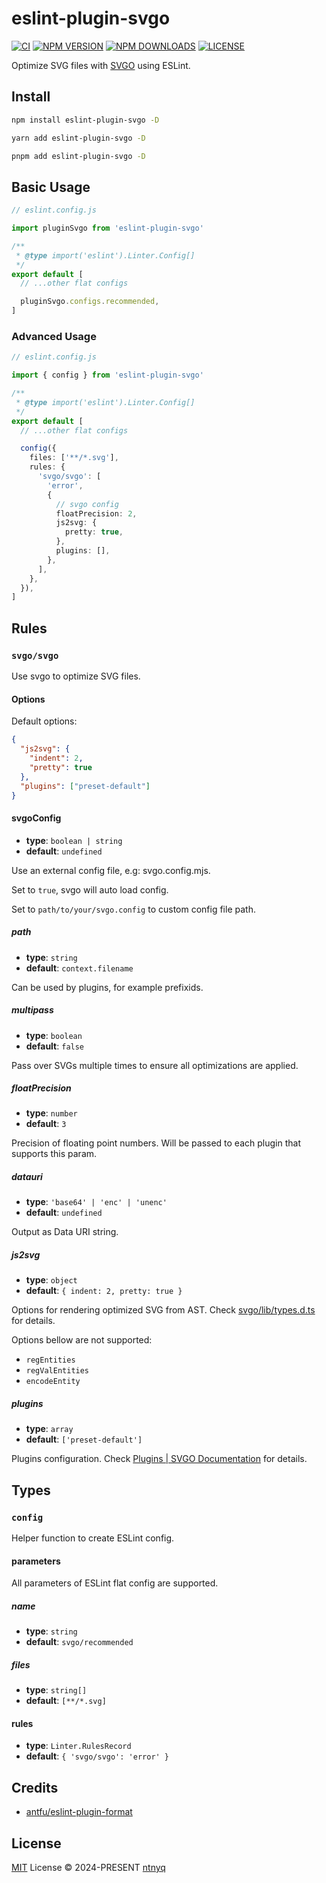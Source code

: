 # eslint-plugin-svgo

[![CI](https://github.com/ntnyq/eslint-plugin-svgo/workflows/CI/badge.svg)](https://github.com/ntnyq/eslint-plugin-svgo/actions)
[![NPM VERSION](https://img.shields.io/npm/v/eslint-plugin-svgo.svg)](https://www.npmjs.com/package/eslint-plugin-svgo)
[![NPM DOWNLOADS](https://img.shields.io/npm/dy/eslint-plugin-svgo.svg)](https://www.npmjs.com/package/eslint-plugin-svgo)
[![LICENSE](https://img.shields.io/github/license/ntnyq/eslint-plugin-svgo.svg)](https://github.com/ntnyq/eslint-plugin-svgo/blob/main/LICENSE)

Optimize SVG files with [SVGO](https://github.com/svg/svgo) using ESLint.

## Install

```bash
npm install eslint-plugin-svgo -D
```

```bash
yarn add eslint-plugin-svgo -D
```

```bash
pnpm add eslint-plugin-svgo -D
```

## Basic Usage

```ts
// eslint.config.js

import pluginSvgo from 'eslint-plugin-svgo'

/**
 * @type import('eslint').Linter.Config[]
 */
export default [
  // ...other flat configs

  pluginSvgo.configs.recommended,
]
```

### Advanced Usage

```ts
// eslint.config.js

import { config } from 'eslint-plugin-svgo'

/**
 * @type import('eslint').Linter.Config[]
 */
export default [
  // ...other flat configs

  config({
    files: ['**/*.svg'],
    rules: {
      'svgo/svgo': [
        'error',
        {
          // svgo config
          floatPrecision: 2,
          js2svg: {
            pretty: true,
          },
          plugins: [],
        },
      ],
    },
  }),
]
```

## Rules

### `svgo/svgo`

Use svgo to optimize SVG files.

#### Options

Default options:

```json
{
  "js2svg": {
    "indent": 2,
    "pretty": true
  },
  "plugins": ["preset-default"]
}
```

#### svgoConfig

- **type**: `boolean | string`
- **default**: `undefined`

Use an external config file, e.g: svgo.config.mjs.

Set to `true`, svgo will auto load config.

Set to `path/to/your/svgo.config` to custom config file path.

##### path

- **type**: `string`
- **default**: `context.filename`

Can be used by plugins, for example prefixids.

##### multipass

- **type**: `boolean`
- **default**: `false`

Pass over SVGs multiple times to ensure all optimizations are applied.

##### floatPrecision

- **type**: `number`
- **default**: `3`

Precision of floating point numbers. Will be passed to each plugin that supports this param.

##### datauri

- **type**: `'base64' | 'enc' | 'unenc'`
- **default**: `undefined`

Output as Data URI string.

##### js2svg

- **type**: `object`
- **default**: `{ indent: 2, pretty: true }`

Options for rendering optimized SVG from AST. Check [svgo/lib/types.d.ts](https://github.com/svg/svgo/blob/main/lib/types.d.ts) for details.

Options bellow are not supported:

- `regEntities`
- `regValEntities`
- `encodeEntity`

##### plugins

- **type**: `array`
- **default**: `['preset-default']`

Plugins configuration. Check [Plugins | SVGO Documentation](https://svgo.dev/docs/plugins/) for details.

## Types

### `config`

Helper function to create ESLint config.

#### parameters

All parameters of ESLint flat config are supported.

##### name

- **type**: `string`
- **default**: `svgo/recommended`

##### files

- **type**: `string[]`
- **default**: `[**/*.svg]`

#### rules

- **type**: `Linter.RulesRecord`
- **default**: `{ 'svgo/svgo': 'error' }`

## Credits

- [antfu/eslint-plugin-format](https://github.com/antfu/eslint-plugin-format)

## License

[MIT](./LICENSE) License © 2024-PRESENT [ntnyq](https://github.com/ntnyq)

